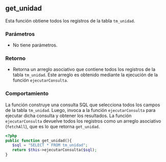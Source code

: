 ## get_unidad

Esta función obtiene todos los registros de la tabla `tm_unidad`.

### Parámetros

- No tiene parámetros.

### Retorno

- Retorna un arreglo asociativo que contiene todos los registros de la tabla `tm_unidad`. Este arreglo es obtenido mediante la ejecución de la función `ejecutarConsulta`.

### Comportamiento

La función construye una consulta SQL que selecciona todos los campos de la tabla `tm_unidad`. Luego, invoca a la función `ejecutarConsulta` para ejecutar dicha consulta y obtener los resultados. La función `ejecutarConsulta` devuelve todos los registros como un arreglo asociativo (`fetchAll`), que es lo que retorna `get_unidad`.

```php
<?php
public function get_unidad(){
   $sql = "SELECT * FROM tm_unidad";
   return $this->ejecutarConsulta($sql);
}
```

